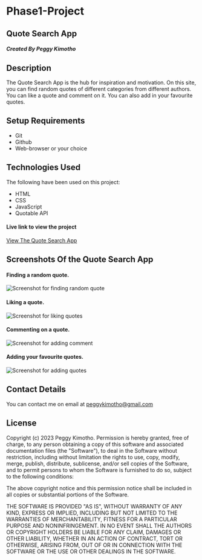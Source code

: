 # Phase1-Project

## Quote Search App

##### Created By Peggy Kimotho

## Description

The Quote Search App is the hub for inspiration and motivation. On this site, you can find random quotes of different categories from different authors. You can like a quote and comment on it. You can also add in your favourite quotes.

## Setup Requirements

- Git
- Github
- Web-browser or your choice
    
## Technologies Used

The following have been used on this project:
- HTML
- CSS
- JavaScript
- Quotable API
   
#### Live link to view the project 

<a href="https://peggykimotho.github.io/Phase1-Project/"> View The Quote Search App</a>

## Screenshots Of the Quote Search App

#### Finding a random quote.
![Screenshot for finding random quote](https://github.com/PeggyKimotho/Phase1-Project/assets/111040833/68c5fc0b-d421-48a2-b24e-a4c0572ff8bb)

#### Liking a quote.
![Screenshot for liking quotes](https://github.com/PeggyKimotho/Phase1-Project/assets/111040833/3425cd89-0d27-4565-8a9a-cf95dd875c01)

#### Commenting on a quote.
![Screenshot for adding comment](https://github.com/PeggyKimotho/Phase1-Project/assets/111040833/bfaec538-0456-4cd5-9705-919559dd08b5)

#### Adding your favourite quotes.
![Screenshot for adding quotes](https://github.com/PeggyKimotho/Phase1-Project/assets/111040833/9ed76a5d-450a-4b33-9c84-5f6c2207c7ac)


## Contact Details
You can contact me on email at peggykimotho@gmail.com

## License

Copyright (c) 2023 Peggy Kimotho.
Permission is hereby granted, free of charge, to any person obtaining a copy of this software and associated documentation files (the "Software"), to deal in the Software without restriction, including without limitation the rights to use, copy, modify, merge, publish, distribute, sublicense, and/or sell copies of the Software, and to permit persons to whom the Software is furnished to do so, subject to the following conditions:

The above copyright notice and this permission notice shall be included in all copies or substantial portions of the Software.

THE SOFTWARE IS PROVIDED "AS IS", WITHOUT WARRANTY OF ANY KIND, EXPRESS OR IMPLIED, INCLUDING BUT NOT LIMITED TO THE WARRANTIES OF MERCHANTABILITY, FITNESS FOR A PARTICULAR PURPOSE AND NONINFRINGEMENT. IN NO EVENT SHALL THE AUTHORS OR COPYRIGHT HOLDERS BE LIABLE FOR ANY CLAIM, DAMAGES OR OTHER LIABILITY, WHETHER IN AN ACTION OF CONTRACT, TORT OR OTHERWISE, ARISING FROM, OUT OF OR IN CONNECTION WITH THE SOFTWARE OR THE USE OR OTHER DEALINGS IN THE SOFTWARE.
